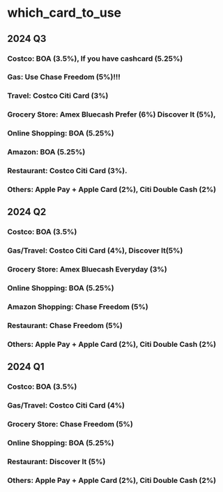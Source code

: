 # which_card_to_use
## 2024 Q3
### Costco: BOA (3.5%), If you have cashcard (5.25%)
### Gas: Use Chase Freedom (5%)!!!
### Travel: Costco Citi Card (3%)
### Grocery Store: Amex Bluecash Prefer (6%) Discover It (5%),
### Online Shopping: BOA (5.25%)
### Amazon: BOA (5.25%)
### Restaurant: Costco Citi Card (3%).
### Others: Apple Pay + Apple Card (2%), Citi Double Cash (2%)

## 2024 Q2
### Costco: BOA (3.5%)
### Gas/Travel: Costco Citi Card (4%), Discover It(5%)
### Grocery Store: Amex Bluecash Everyday (3%)
### Online Shopping: BOA (5.25%)
### Amazon Shopping: Chase Freedom (5%)
### Restaurant: Chase Freedom (5%)
### Others: Apple Pay + Apple Card (2%), Citi Double Cash (2%)

## 2024 Q1
### Costco: BOA (3.5%)
### Gas/Travel: Costco Citi Card (4%)
### Grocery Store: Chase Freedom (5%)
### Online Shopping: BOA (5.25%)
### Restaurant: Discover It (5%)
### Others: Apple Pay + Apple Card (2%), Citi Double Cash (2%)
